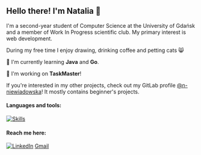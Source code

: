 ## Hello there! I'm Natalia 👋

I'm a second-year student of Computer Science at the University of Gdańsk and a member of Work In Progress scientific club. My primary interest is web development.

During my free time I enjoy drawing, drinking coffee and petting cats :smile_cat:

:rocket: I'm currently learning **Java** and **Go**.

:telescope: I'm working on **TaskMaster**!

If you're interested in my other projects, check out my GitLab profile [@n-niewiadowska](https://gitlab.com/n-niewiadowska)! It mostly contains beginner's projects.

#### Languages and tools:

[![Skills](https://skillicons.dev/icons?i=js,ts,py,html,css,scala,bash,react,nextjs,sass,nodejs,express,flask,figma,mongodb,mysql,git,docker&perline=7)](https://skillicons.dev)

#### Reach me here:

[![LinkedIn](https://img.shields.io/badge/LinkedIn-0077B5?style=for-the-badge&logo=linkedin&logoColor=white)](https://www.linkedin.com/in/natalia-niewiadowska-266304290/) [Gmail](mailto:natalia.niewiadowska.dev@gmail.com)
